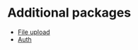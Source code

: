 # Additional packages #


*  [File upload](https://github.com/jonashagstedt/swampdragon-fileupload)
*  [Auth](https://github.com/jonashagstedt/swampdragon-auth)
